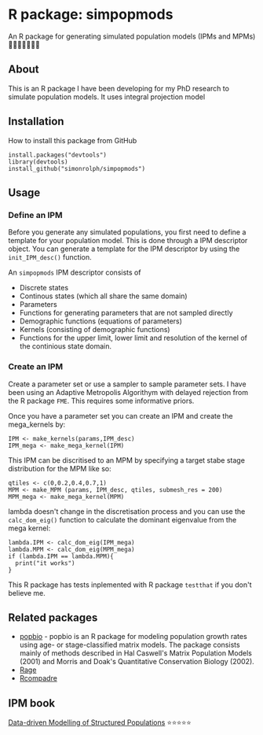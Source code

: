 # R package: simpopmods

An R package for generating simulated population models (IPMs and MPMs)
:herb::mushroom::pig2::seedling::cactus::deciduous_tree::water_buffalo:

## About

This is an R package I have been developing for my PhD research to simulate population models. It uses integral projection model

## Installation

How to install this package from GitHub

```
install.packages("devtools")
library(devtools)
install_github("simonrolph/simpopmods")
```

## Usage

### Define an IPM

Before you generate any simulated populations, you first need to define a template for your population model. This is done through a IPM descriptor object. You can generate a template for the IPM descriptor by using the `init_IPM_desc()` function.

An `simpopmods` IPM descriptor consists of 
 * Discrete states
 * Continous states (which all share the same domain)
 * Parameters
 * Functions for generating parameters that are not sampled directly
 * Demographic functions (equations of parameters)
 * Kernels (consisting of demographic functions)
 * Functions for the upper limit, lower limit and resolution of the kernel of the continious state domain.
 
### Create an IPM

Create a parameter set or use a sampler to sample parameter sets. I have been using an Adaptive Metropolis Algorithym with delayed rejection from the R package `FME`. This requires some informative priors.

Once you have a parameter set you can create an IPM and create the mega_kernels by:

```
IPM <- make_kernels(params,IPM_desc)
IPM_mega <- make_mega_kernel(IPM)
```

This IPM can be discritised to an MPM by specifying a target stabe stage distribution for the MPM like so:

```
qtiles <- c(0,0.2,0.4,0.7,1)
MPM <- make_MPM (params, IPM_desc, qtiles, submesh_res = 200)
MPM_mega <- make_mega_kernel(MPM)
```

lambda doesn't change in the discretisation process and you can use the `calc_dom_eig()` function to calculate the dominant eigenvalue from the mega kernel:

```
lambda.IPM <- calc_dom_eig(IPM_mega)
lambda.MPM <- calc_dom_eig(MPM_mega)
if (lambda.IPM == lambda.MPM){
  print("it works")
}
```

This R package has tests inplemented with R package `testthat` if you don't believe me.


## Related packages

 * [popbio](https://github.com/cstubben/popbio) - popbio is an R package for modeling population growth rates using age- or stage-classified matrix models. The package consists mainly of methods described in Hal Caswell's Matrix Population Models (2001) and Morris and Doak's Quantitative Conservation Biology (2002).
 * [Rage](https://github.com/jonesor/Rage)
 * [Rcompadre](https://github.com/jonesor/Rcompadre)

## IPM book

[Data-driven Modelling of Structured Populations](http://www.springer.com/gb/book/9783319288918) :star::star::star::star::star: 





